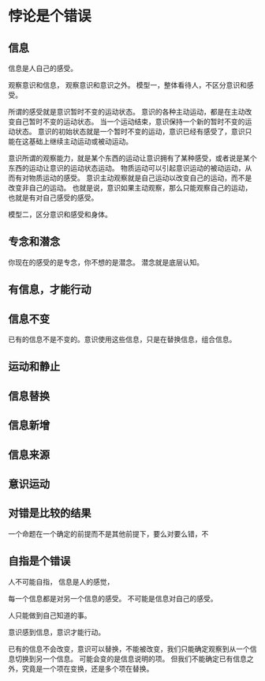 # 悖论是个错误

## 信息

信息是人自己的感受。

观察意识和信息，
观察意识和意识之外。
模型一，整体看待人，不区分意识和感受。

所谓的感受就是意识暂时不变的运动状态。
意识的各种主动运动，都是在主动改变自己暂时不变的运动状态。
当一个运动结束，意识保持一个新的暂时不变的运动状态。
意识的初始状态就是一个暂时不变的运动，意识已经有感受了，意识只能在这基础上继续主动运动或被动运动。

意识所谓的观察能力，就是某个东西的运动让意识拥有了某种感受，或者说是某个东西的运动让意识的运动状态运动。
物质运动可以引起意识运动的被动运动，从而有对物质运动的感受。
意识主动观察就是自己运动以改变自己的运动，而不是改变非自己的运动。
也就是说，意识如果主动观察，那么只能观察自己的运动，也就是有对自己感受的感受。

模型二，区分意识和感受和身体。


## 专念和潜念

你现在的感受的是专念，你不想的是潜念。
潜念就是底层认知。


## 有信息，才能行动

## 信息不变

已有的信息不是不变的。意识使用这些信息，只是在替换信息，组合信息。

## 运动和静止

## 信息替换

## 信息新增

## 信息来源

## 意识运动

## 对错是比较的结果

一个命题在一个确定的前提而不是其他前提下，要么对要么错，不

## 自指是个错误

人不可能自指，
信息是人的感觉，

每一个信息都是对另一个信息的感受。
不可能是信息对自己的感受。

人只能做到自己知道的事。

意识感到信息，意识才能行动。

已有的信息不会改变，意识可以替换，不能被改变，我们只能确定观察到从一个信息切换到另一个信息。
可能会变的是信息说明的项。
但我们不能确定已有信息之外，究竟是一个项在变换，还是多个项在替换。